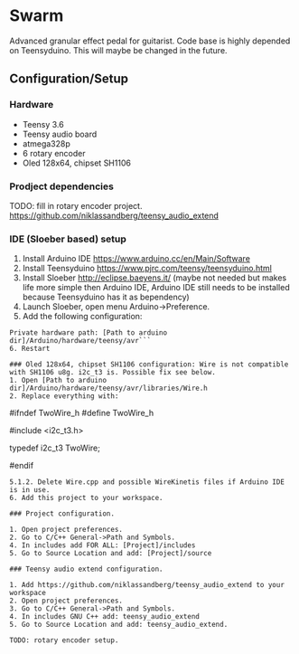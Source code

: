 # Swarm
Advanced granular effect pedal for guitarist. Code base is highly depended on Teensyduino. This will maybe be changed in the future.

## Configuration/Setup

### Hardware
* Teensy 3.6
* Teensy audio board
* atmega328p
* 6 rotary encoder
* Oled 128x64, chipset SH1106

### Prodject dependencies

TODO: fill in rotary encoder project.
https://github.com/niklassandberg/teensy_audio_extend

### IDE (Sloeber based) setup
1. Install Arduino IDE https://www.arduino.cc/en/Main/Software
2. Install Teensyduino https://www.pjrc.com/teensy/teensyduino.html
3. Install Sloeber http://eclipse.baeyens.it/ (maybe not needed but makes life more simple then Arduino IDE, Arduino IDE still needs to be installed because Teensyduino has it as bependency)
4. Launch Sloeber, open menu Arduino->Preference.
5. Add the following configuration: 
```Private Libary path: [Path to arduino dir]/Arduino/hardware/teensy/avr/libraries
Private hardware path: [Path to arduino dir]/Arduino/hardware/teensy/avr```
6. Restart

### Oled 128x64, chipset SH1106 configuration: Wire is not compatible with SH1106 u8g. i2c_t3 is. Possible fix see below.
1. Open [Path to arduino dir]/Arduino/hardware/teensy/avr/libraries/Wire.h
2. Replace everything with:
```
#ifndef TwoWire_h
#define TwoWire_h

#include <i2c_t3.h>

typedef i2c_t3 TwoWire;

#endif
```
5.1.2. Delete Wire.cpp and possible WireKinetis files if Arduino IDE is in use.
6. Add this project to your workspace.

### Project configuration.

1. Open project preferences.
2. Go to C/C++ General->Path and Symbols.
4. In includes add FOR ALL: [Project]/includes
5. Go to Source Location and add: [Project]/source

### Teensy audio extend configuration.

1. Add https://github.com/niklassandberg/teensy_audio_extend to your workspace
2. Open project preferences.
3. Go to C/C++ General->Path and Symbols.
4. In includes GNU C++ add: teensy_audio_extend
5. Go to Source Location and add: teensy_audio_extend.

TODO: rotary encoder setup.


